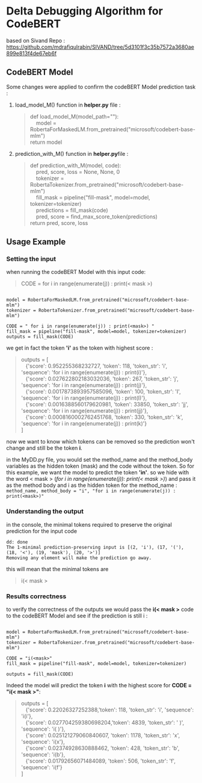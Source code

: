 # Delta Debugging Algorithm for CodeBERT
based on Sivand Repo : https://github.com/mdrafiqulrabin/SIVAND/tree/5d3101f3c35b7572a3680ae899e813f4de67eb6f
## CodeBERT Model 
Some changes were applied to confirm the codeBERT Model prediction task :
   1. load_model_M() function in **helper.py** file :
      
       >def load_model_M(model_path=""):  
    	&nbsp; &nbsp;  model = RobertaForMaskedLM.from_pretrained("microsoft/codebert-base-mlm")  
    	return model
   2. prediction_with_M() function in **helper.py**file :  
      	>def prediction_with_M(model, code):  
	    &nbsp; &nbsp; pred, score, loss = None, None, 0  
	    &nbsp; &nbsp; tokenizer = RobertaTokenizer.from_pretrained("microsoft/codebert-base-mlm")  
	    &nbsp; &nbsp; fill_mask = pipeline("fill-mask", model=model, tokenizer=tokenizer)  
	    &nbsp; &nbsp; predictions = fill_mask(code)  
	    &nbsp; &nbsp; pred, score = find_max_score_token(predictions)  
	    return pred, score, loss  
## Usage Example

### Setting the input 
when running the codeBERT Model with this input code:  
> CODE = for i in range(enumerate(j)) : print(< mask >)

```

model = RobertaForMaskedLM.from_pretrained("microsoft/codebert-base-mlm")
tokenizer = RobertaTokenizer.from_pretrained("microsoft/codebert-base-mlm")

CODE = " for i in range(enumerate(j)) : print(<mask>) "
fill_mask = pipeline("fill-mask", model=model, tokenizer=tokenizer)
outputs = fill_mask(CODE)

```

we get in fact the token **'i'** as the token with highest score :
> outputs = [  
>  &nbsp; &nbsp;{'score': 0.952255368232727,     'token': 118,   'token_str': 'i',  'sequence': 'for i in range(enumerate(j)) : print(i)'},  
>  &nbsp; &nbsp;{'score': 0.027622802183032036,  'token': 267,   'token_str': 'j',  'sequence': 'for i in range(enumerate(j)) : print(j)'},  
>  &nbsp; &nbsp;{'score': 0.0017873893957585096, 'token': 100,   'token_str': 'I',  'sequence': 'for i in range(enumerate(j)) : print(I)'},  
>  &nbsp; &nbsp;{'score': 0.0016388560179620981, 'token': 33850, 'token_str': 'jj', 'sequence': 'for i in range(enumerate(j)) : print(jj)'},  
>  &nbsp; &nbsp;{'score': 0.0008160002762451768, 'token': 330,   'token_str': 'k',  'sequence': 'for i in range(enumerate(j)) : print(k)'}  
> ]  

now we want to know which tokens can be removed so the prediction won't change and still be the token **i**.


in the MyDD.py file, you would set the method_name and the method_body variables as the hidden token (mask) and the code without the token. So for this example, we want the model to predict the token **'in'**. so we hide with the word < mask > (_for i in range(enumerate(j)): print(< mask >)_) and pass it as the  method body and i as the hidden token for the method_name :  
    ```
    method_name, method_body = "i", "for i in range(enumerate(j)) : print(<mask>)"  
    ```

### Understanding the output
in the console, the minimal tokens required to preserve the original prediction for the input code
```
dd: done
The 1-minimal prediction-preserving input is [(2, 'i'), (17, '('), (18, '<'), (19, 'mask'), (20, '>')]
Removing any element will make the prediction go away.
```
this will mean that the minimal tokens are 
> i(< mask >

### Results correctness
to verify the correctness of the outputs we would pass the **i(< mask >** code to the codeBERT Model and see if the prediction is still i : 
```

model = RobertaForMaskedLM.from_pretrained("microsoft/codebert-base-mlm")
tokenizer = RobertaTokenizer.from_pretrained("microsoft/codebert-base-mlm")

CODE = "i(<mask>"
fill_mask = pipeline("fill-mask", model=model, tokenizer=tokenizer)

outputs = fill_mask(CODE)
```

Indeed the model will predict the token **i** with the highest score for **CODE = "i(< mask >"**:  
>outputs = [  
>  &nbsp; &nbsp;{'score': 0.22026327252388,'token': 118, 'token_str': 'i', 'sequence': 'i(i'},  
>  &nbsp; &nbsp;{'score': 0.027704259380698204,'token': 4839, 'token_str': ' )', 'sequence': 'i( )'},  
>  &nbsp; &nbsp;{'score': 0.025121279060840607, 'token': 1178, 'token_str': 'x', 'sequence': 'i(x'},  
>  &nbsp; &nbsp;{'score': 0.02374928630888462, 'token': 428, 'token_str': 'b', 'sequence': 'i(b'},  
>  &nbsp; &nbsp;{'score': 0.01792656071484089, 'token': 506, 'token_str': 'f', 'sequence': 'i(f'}  
>]


